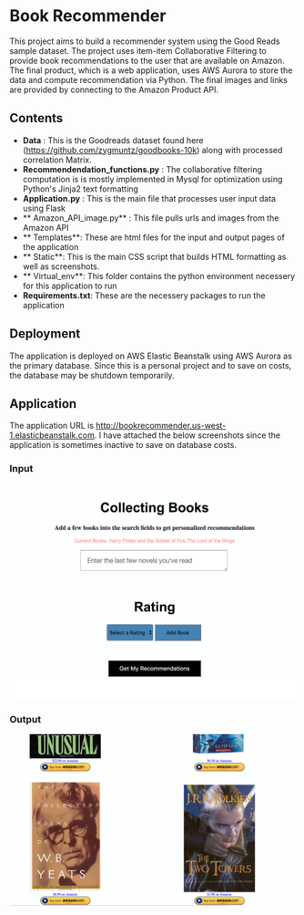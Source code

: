 
# Book Recommender

This project aims to build a recommender system using the Good Reads sample dataset. The project uses item-item Collaborative Filtering to provide book recommendations to the user that are available on Amazon. The final product, which is a web application, uses AWS Aurora to store the data and compute recommendation via Python. The final images and links are provided by connecting to the Amazon Product API.    

## Contents

* **Data** : This is the Goodreads dataset found here (https://github.com/zygmuntz/goodbooks-10k) along with processed correlation Matrix. 
* **Recommendendation_functions.py** : The collaborative filtering computation is is mostly implemented in Mysql for optimization using Python's Jinja2 text formatting 
* **Application.py** : This is the main file that processes user input data using Flask
* ** Amazon_API_image.py** : This file pulls urls and images from the Amazon API 
* ** Templates**: These are html files for the input and output pages of the application
* ** Static**: This is the main CSS script that builds HTML formatting as well as screenshots.
* ** Virtual_env**: This folder contains the python environment necessery for this application to run
* **Requirements.txt**: These are the necessery packages to run the application


## Deployment

The application is deployed on AWS Elastic Beanstalk using AWS Aurora as the primary database. Since this is a personal project and to save on costs, the database may be shutdown temporarily.

## Application 

The application URL is http://bookrecommender.us-west-1.elasticbeanstalk.com. I have attached the below screenshots since the application is sometimes inactive to save on database costs. 

### Input

![Input](/static/Book_Recommender_Input.png)

### Output

![Output](/static/Book_Recommender_Output.png?raw=true)